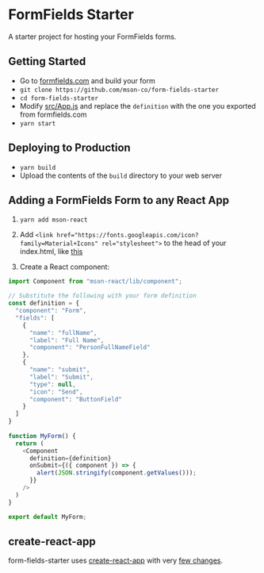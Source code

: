 # FormFields Starter

A starter project for hosting your FormFields forms.

## Getting Started

- Go to [formfields.com](https://formfields.com) and build your form
- `git clone https://github.com/mson-co/form-fields-starter`
- `cd form-fields-starter`
- Modify [src/App.js](./src/App.js) and replace the `definition` with the one you exported from formfields.com
- `yarn start`

## Deploying to Production

- `yarn build`
- Upload the contents of the `build` directory to your web server

## Adding a FormFields Form to any React App

1. `yarn add mson-react`

2. Add `<link href="https://fonts.googleapis.com/icon?family=Material+Icons" rel="stylesheet">` to the head of your index.html, like [this](https://github.com/mson-co/form-fields-starter/pull/1/files#diff-c2cc24bc9001b11b6add48a4cd8f893d5d6c6e4d1bd254158bd14ab997f552cd)

3. Create a React component:
```js
import Component from "mson-react/lib/component";

// Substitute the following with your form definition
const definition = {
  "component": "Form",
  "fields": [
    {
      "name": "fullName",
      "label": "Full Name",
      "component": "PersonFullNameField"
    },
    {
      "name": "submit",
      "label": "Submit",
      "type": null,
      "icon": "Send",
      "component": "ButtonField"
    }
  ]
}
 
function MyForm() {
  return (
    <Component
      definition={definition}
      onSubmit={({ component }) => {
        alert(JSON.stringify(component.getValues()));
      }}
    />
  )
}

export default MyForm;
```

## create-react-app
form-fields-starter uses [create-react-app](https://reactjs.org/docs/create-a-new-react-app.html) with very [few changes](https://github.com/mson-co/form-fields-starter/pull/1/files).
